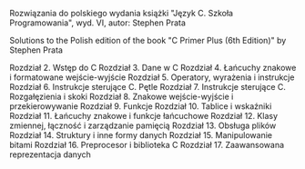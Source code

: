 Rozwiązania do polskiego wydania książki "Język C. Szkoła Programowania", wyd. VI, autor: Stephen Prata

Solutions to the Polish edition of the book "C Primer Plus (6th Edition)" by Stephen Prata 

Rozdział 2. Wstęp do C
Rozdział 3. Dane w C
Rozdział 4. Łańcuchy znakowe i formatowane wejście-wyjście
Rozdział 5. Operatory, wyrażenia i instrukcje
Rozdział 6. Instrukcje sterujące C. Pętle
Rozdział 7. Instrukcje sterujące C. Rozgałęzienia i skoki
Rozdział 8. Znakowe wejście-wyjście i przekierowywanie
Rozdział 9. Funkcje
Rozdział 10. Tablice i wskaźniki
Rozdział 11. Łańcuchy znakowe i funkcje łańcuchowe
Rozdział 12. Klasy zmiennej, łączność i zarządzanie pamięcią
Rozdział 13. Obsługa plików
Rozdział 14. Struktury i inne formy danych
Rozdział 15. Manipulowanie bitami
Rozdział 16. Preprocesor i biblioteka C
Rozdział 17. Zaawansowana reprezentacja danych
